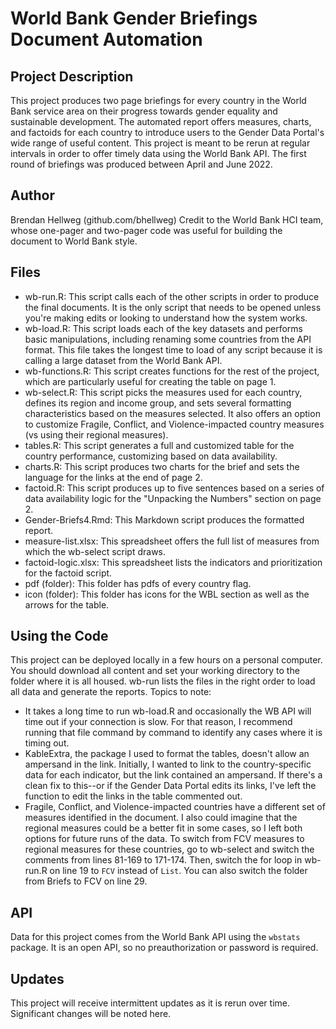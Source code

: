 # World Bank Gender Briefings Document Automation

## Project Description 
This project produces two page briefings for every country in the World Bank service area on their progress towards gender equality and sustainable development. The automated report offers measures, charts, and factoids for each country to introduce users to the Gender Data Portal's wide range of useful content. This project is meant to be rerun at regular intervals in order to offer timely data using the World Bank API. The first round of briefings was produced between April and June 2022.

## Author
Brendan Hellweg (github.com/bhellweg)
Credit to the World Bank HCI team, whose one-pager and two-pager code was useful for building the document to World Bank style.

## Files
- wb-run.R: This script calls each of the other scripts in order to produce the final documents. It is the only script that needs to be opened unless you're making edits or looking to understand how the system works.
- wb-load.R: This script loads each of the key datasets and performs basic manipulations, including renaming some countries from the API format. This file takes the longest time to load of any script because it is calling a large dataset from the World Bank API.
- wb-functions.R: This script creates functions for the rest of the project, which are particularly useful for creating the table on page 1. 
- wb-select.R: This script picks the measures used for each country, defines its region and income group, and sets several formatting characteristics based on the measures selected. It also offers an option to customize Fragile, Conflict, and Violence-impacted country measures (vs using their regional measures).
- tables.R: This script generates a full and customized table for the country performance, customizing based on data availability.
- charts.R: This script produces two charts for the brief and sets the language for the links at the end of page 2.
- factoid.R: This script produces up to five sentences based on a series of data availability logic for the "Unpacking the Numbers" section on page 2.
- Gender-Briefs4.Rmd: This Markdown script produces the formatted report.
- measure-list.xlsx: This spreadsheet offers the full list of measures from which the wb-select script draws.
- factoid-logic.xlsx: This spreadsheet lists the indicators and prioritization for the factoid script.
- pdf (folder): This folder has pdfs of every country flag.
- icon (folder): This folder has icons for the WBL section as well as the arrows for the table.

## Using the Code
This project can be deployed locally in a few hours on a personal computer. You should download all content and set your working directory to the folder where it is all housed. wb-run lists the files in the right order to load all data and generate the reports. Topics to note:

- It takes a long time to run wb-load.R and occasionally the WB API will time out if your connection is slow. For that reason, I recommend running that file command by command to identify any cases where it is timing out. 
- KableExtra, the package I used to format the tables, doesn't allow an ampersand in the link. Initially, I wanted to link to the country-specific data for each indicator, but the link contained an ampersand. If there's a clean fix to this--or if the Gender Data Portal edits its links, I've left the function to edit the links in the table commented out.
- Fragile, Conflict, and Violence-impacted countries have a different set of measures identified in the document. I also could imagine that the regional measures could be a better fit in some cases, so I left both options for future runs of the data. To switch from FCV measures to regional measures for these countries, go to wb-select and switch the comments from lines 81-169 to 171-174. Then, switch the for loop in wb-run.R on line 19 to `FCV` instead of `List`. You can also switch the folder from Briefs to FCV on line 29.

## API
Data for this project comes from the World Bank API using the `wbstats` package. It is an open API, so no preauthorization or password is required.

## Updates
This project will receive intermittent updates as it is rerun over time. Significant changes will be noted here.
